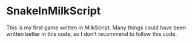 # SnakeInMilkScript

This is my first game written in MilkScript. Many things could have been written better in this code, so I don't recommend to follow this code.
